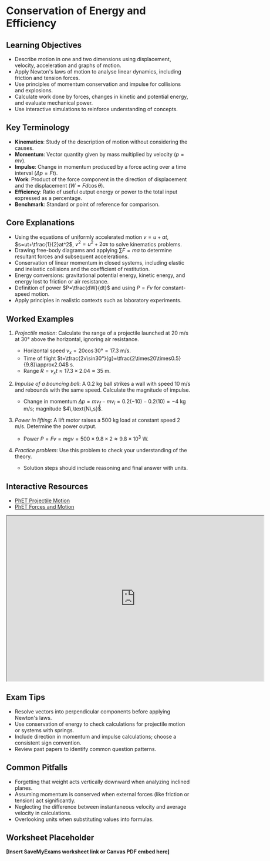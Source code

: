 # Conservation of Energy and Efficiency

## Learning Objectives
- Describe motion in one and two dimensions using displacement, velocity, acceleration and graphs of motion.
- Apply Newton's laws of motion to analyse linear dynamics, including friction and tension forces.
- Use principles of momentum conservation and impulse for collisions and explosions.
- Calculate work done by forces, changes in kinetic and potential energy, and evaluate mechanical power.
- Use interactive simulations to reinforce understanding of concepts.

## Key Terminology
- **Kinematics**: Study of the description of motion without considering the causes.
- **Momentum**: Vector quantity given by mass multiplied by velocity ($p=mv$).
- **Impulse**: Change in momentum produced by a force acting over a time interval ($\Delta p=Ft$).
- **Work**: Product of the force component in the direction of displacement and the displacement ($W=Fd\cos\theta$).
- **Efficiency**: Ratio of useful output energy or power to the total input expressed as a percentage.
- **Benchmark**: Standard or point of reference for comparison.

## Core Explanations
- Using the equations of uniformly accelerated motion $v=u+at$, $s=ut+\tfrac{1}{2}at^2$, $v^2=u^2+2as$ to solve kinematics problems.
- Drawing free-body diagrams and applying $\sum F=ma$ to determine resultant forces and subsequent accelerations.
- Conservation of linear momentum in closed systems, including elastic and inelastic collisions and the coefficient of restitution.
- Energy conversions: gravitational potential energy, kinetic energy, and energy lost to friction or air resistance.
- Definition of power $P=\tfrac{dW}{dt}$ and using $P=Fv$ for constant-speed motion.
- Apply principles in realistic contexts such as laboratory experiments.

## Worked Examples
1. *Projectile motion*: Calculate the range of a projectile launched at 20 m/s at 30° above the horizontal, ignoring air resistance.
   - Horizontal speed $v_x=20\cos30°=17.3$ m/s.
   - Time of flight $t=\tfrac{2v\sin30°}{g}=\tfrac{2\times20\times0.5}{9.8}\approx2.04$ s.
   - Range $R=v_x t\approx17.3\times2.04\approx35$ m.
2. *Impulse of a bouncing ball*: A 0.2 kg ball strikes a wall with speed 10 m/s and rebounds with the same speed. Calculate the magnitude of impulse.
   - Change in momentum $\Delta p=mv_f-mv_i=0.2(-10)-0.2(10)=-4$ kg m/s; magnitude $4\,\text{N\,s}$.
3. *Power in lifting*: A lift motor raises a 500 kg load at constant speed 2 m/s. Determine the power output.
   - Power $P=Fv=mgv=500\times9.8\times2\approx9.8\times10^3$ W.

4. *Practice problem*: Use this problem to check your understanding of the theory.
   - Solution steps should include reasoning and final answer with units.
## Interactive Resources
- [PhET Projectile Motion](https://phet.colorado.edu/en/simulation/projectile-motion)
- [PhET Forces and Motion](https://phet.colorado.edu/en/simulation/forces-and-motion)
<iframe src="https://phet.colorado.edu/sims/html/projectile-motion/latest/projectile-motion_en.html" width="700" height="450" title="Interactive simulation" loading="lazy"></iframe>

## Exam Tips
- Resolve vectors into perpendicular components before applying Newton's laws.
- Use conservation of energy to check calculations for projectile motion or systems with springs.
- Include direction in momentum and impulse calculations; choose a consistent sign convention.
- Review past papers to identify common question patterns.

## Common Pitfalls
- Forgetting that weight acts vertically downward when analyzing inclined planes.
- Assuming momentum is conserved when external forces (like friction or tension) act significantly.
- Neglecting the difference between instantaneous velocity and average velocity in calculations.
- Overlooking units when substituting values into formulas.

## Worksheet Placeholder
**[Insert SaveMyExams worksheet link or Canvas PDF embed here]**

